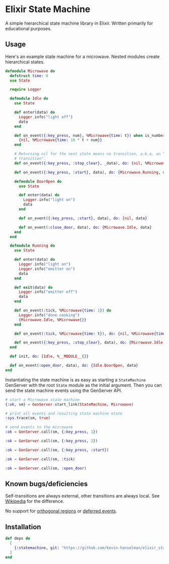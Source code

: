 # Elixir State Machine

A simple hierarchical state machine library in Elixir. Written primarily for
educational purposes.

## Usage

Here's an example state machine for a microwave. Nested modules create
hierarchical states.

```elixir
defmodule Microwave do
  defstruct time: 0
  use State

  require Logger

  defmodule Idle do
    use State

    def enter(data) do
      Logger.info("light off")
      data
    end

    def on_event({:key_press, num}, %Microwave{time: t}) when is_number(num) do
      {nil, %Microwave{time: 10 * t + num}}
    end

    # Returning nil for the next state means no transition, a.k.a. an "internal
    # transition".
    def on_event({:key_press, :stop_clear}, _data), do: {nil, %Microwave{time: 0}}

    def on_event({:key_press, :start}, data), do: {Microwave.Running, data}

    defmodule DoorOpen do
      use State

      def enter(data) do
        Logger.info("light on")
        data
      end

      def on_event({:key_press, :start}, data), do: {nil, data}

      def on_event(:close_door, data), do: {Microwave.Idle, data}
    end
  end

  defmodule Running do
    use State

    def enter(data) do
      Logger.info("light on")
      Logger.info("emitter on")
      data
    end

    def exit(data) do
      Logger.info("emitter off")
      data
    end

    def on_event(:tick, %Microwave{time: 1}) do
      Logger.info("done cooking")
      {Microwave.Idle, %Microwave{}}
    end

    def on_event(:tick, %Microwave{time: t}), do: {nil, %Microwave{time: t - 1}}

    def on_event({:key_press, :stop_clear}, data), do: {Microwave.Idle, data}
  end

  def init, do: {Idle, %__MODULE__{}}

  def on_event(:open_door, data), do: {Idle.DoorOpen, data}
end
```

Instantiating the state machine is as easy as starting a `StateMachine`
GenServer with the root `State` module as the initial argument. Then you can
send the state machine events using the GenServer API.

```elixir
# start a Microwave state machine
{:ok, sm} = GenServer.start_link(StateMachine, Microwave)

# print all events and resulting state machine state
:sys.trace(sm, true)

# send events to the microwave
:ok = GenServer.call(sm, {:key_press, 1})

:ok = GenServer.call(sm, {:key_press, 2})

:ok = GenServer.call(sm, {:key_press, :start})

:ok = GenServer.call(sm, :tick)

:ok = GenServer.call(sm, :open_door)
```

## Known bugs/deficiencies

Self-transitions are always external, other transitions are always local. See
[Wikipedia](https://en.wikipedia.org/wiki/UML_state_machine#Local_versus_external_transitions)
for the difference.

No support for [orthogonal
regions](https://en.wikipedia.org/wiki/UML_state_machine#Orthogonal_regions) or
[deferred
events](https://en.wikipedia.org/wiki/UML_state_machine#Event_deferral).

## Installation

```elixir
def deps do
  [
    {:statemachine, git: "https://github.com/kevin-hanselman/elixir_statemachine.git", tag: "main"}
  ]
end
```
